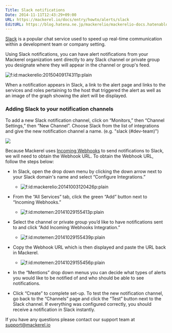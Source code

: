 ```yaml
---
Title: Slack notifications
Date: 2014-11-11T12:43:29+09:00
URL: https://mackerel.io/docs/entry/howto/alerts/slack
EditURL: https://blog.hatena.ne.jp/mackerelio/mackerelio-docs.hatenablog.mackerel.io/atom/entry/8454420450073190825
---
```


[Slack](https://slack.com/) is a popular chat service used to speed up real-time communication within a development team or company setting.

Using Slack notifications, you can have alert notifications from your Mackerel organization sent directly to any Slack channel or private group you designate where they will appear in the channel or group's feed.

<p><span itemscope itemtype="http://schema.org/Photograph"><img src="https://cdn-ak.f.st-hatena.com/images/fotolife/m/mackerelio/20150409/20150409174311.png" alt="f:id:mackerelio:20150409174311p:plain" title="f:id:mackerelio:20150409174311p:plain" class="hatena-fotolife cboxElement" itemprop="image"></span></p>

When a notification appears in Slack, a link to the alert page and links to the services and roles pertaining to the host that triggered the alert as well as an image of the graph showing the alert will be displayed.

### Adding Slack to your notification channels

To add a new Slack notification channel, click on “Monitors,” then “Channel Settings,” then “New Channel”. Choose Slack from the list of integrations and give the new notification channel a name. (e.g. "slack (#dev-team)")

![](https://cdn-ak.f.st-hatena.com/images/fotolife/m/mackerelio/20190204/20190204181054.png)

Because Mackerel uses [Incoming Webhooks](https://my.slack.com/services/new/incoming-webhook) to send notifications to Slack, we will need to obtain the Webhook URL. To obtain the Webhook URL, follow the steps below:

- In Slack, open the drop down menu by clicking the down arrow next to your Slack domain's name and select “Configure Integrations.”
  - <p><span itemscope itemtype="http://schema.org/Photograph"><img src="https://cdn-ak.f.st-hatena.com/images/fotolife/m/mackerelio/20141003/20141003120426.png" alt="f:id:mackerelio:20141003120426p:plain" title="f:id:mackerelio:20141003120426p:plain" class="hatena-fotolife" itemprop="image"></span></p>
- From the “All Services” tab, click the green “Add” button next to “Incoming Webhooks.”
  - <p><span itemscope itemtype="http://schema.org/Photograph"><img src="https://cdn-ak.f.st-hatena.com/images/fotolife/m/motemen/20141029/20141029155413.png" alt="f:id:motemen:20141029155413p:plain" title="f:id:motemen:20141029155413p:plain" class="hatena-fotolife" itemprop="image"></span></p>
- Select the channel or private group you’d like to have notifications sent to and click “Add Incoming Webhooks Integration.”
  - <p><span itemscope itemtype="http://schema.org/Photograph"><img src="https://cdn-ak.f.st-hatena.com/images/fotolife/m/motemen/20141029/20141029155439.png" alt="f:id:motemen:20141029155439p:plain" title="f:id:motemen:20141029155439p:plain" class="hatena-fotolife" itemprop="image"></span></p>
- Copy the Webhook URL which is then displayed and paste the URL back in Mackerel.
  - <p><span itemscope itemtype="http://schema.org/Photograph"><img src="https://cdn-ak.f.st-hatena.com/images/fotolife/m/motemen/20141029/20141029155456.png" alt="f:id:motemen:20141029155456p:plain" title="f:id:motemen:20141029155456p:plain" class="hatena-fotolife" itemprop="image"></span></p>

- In the “Mentions” drop down menus you can decide what types of alerts you would like to be notified of and who should be able to see notifications.
- Click “Create” to complete set-up. To test the new notification channel, go back to the “Channels” page and click the “Test” button next to the Slack channel. If everything was configured correctly, you should receive a notification in Slack instantly.

If you have any questions please contact our support team at support@mackerel.io
